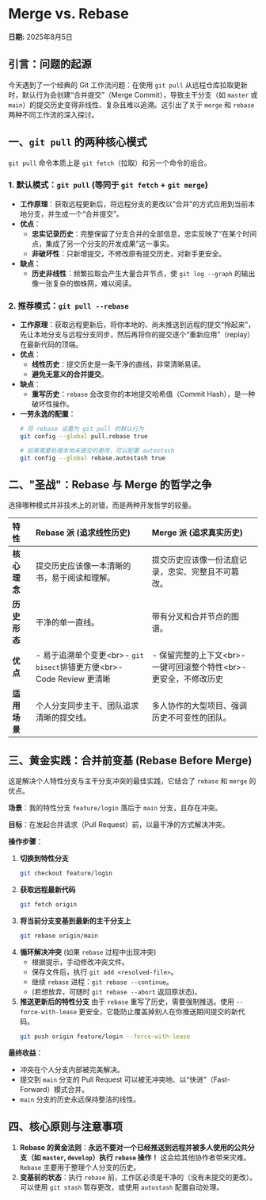 # Merge vs. Rebase

**日期:** 2025年8月5日

## 引言：问题的起源

今天遇到了一个经典的 Git 工作流问题：在使用 `git pull` 从远程仓库拉取更新时，默认行为会创建“合并提交”（Merge Commit），导致主干分支（如 `master` 或 `main`）的提交历史变得非线性、复杂且难以追溯。这引出了关于 `merge` 和 `rebase` 两种不同工作流的深入探讨。

## 一、`git pull` 的两种核心模式

`git pull` 命令本质上是 `git fetch`（拉取）和另一个命令的组合。

### 1\. 默认模式：`git pull` (等同于 `git fetch` + `git merge`)

  - **工作原理**：获取远程更新后，将远程分支的更改以“合并”的方式应用到当前本地分支，并生成一个“合并提交”。
  - **优点**：
      - **忠实记录历史**：完整保留了分支合并的全部信息，忠实反映了“在某个时间点，集成了另一个分支的开发成果”这一事实。
      - **非破坏性**：只新增提交，不修改原有提交历史，对新手更安全。
  - **缺点**：
      - **历史非线性**：频繁拉取会产生大量合并节点，使 `git log --graph` 的输出像一张复杂的蜘蛛网，难以阅读。

### 2\. 推荐模式：`git pull --rebase`

  - **工作原理**：获取远程更新后，将你本地的、尚未推送到远程的提交“拎起来”，先让本地分支与远程分支同步，然后再将你的提交逐个“重新应用”（replay）在最新代码的顶端。
  - **优点**：
      - **线性历史**：提交历史是一条干净的直线，非常清晰易读。
      - **避免无意义的合并提交**。
  - **缺点**：
      - **重写历史**：`rebase` 会改变你的本地提交哈希值（Commit Hash），是一种破坏性操作。
  - **一劳永逸的配置**：
    ```bash
    # 将 rebase 设置为 git pull 的默认行为
    git config --global pull.rebase true

    # 如果需要处理本地未提交的更改，可以配置 autostash
    git config --global rebase.autostash true
    ```

## 二、"圣战"：Rebase 与 Merge 的哲学之争

选择哪种模式并非技术上的对错，而是两种开发哲学的较量。

| 特性 | Rebase 派 (追求线性历史) | Merge 派 (追求真实历史) |
| :--- | :--- | :--- |
| **核心理念** | 提交历史应该像一本清晰的书，易于阅读和理解。 | 提交历史应该像一份法庭记录，忠实、完整且不可篡改。 |
| **历史形态** | 干净的单一直线。 | 带有分叉和合并节点的图谱。 |
| **优点** | - 易于追溯单个变更\<br\>- `git bisect`排错更方便\<br\>- Code Review 更清晰 | - 保留完整的上下文\<br\>- 一键可回滚整个特性\<br\>- 更安全，不修改历史 |
| **适用场景** | 个人分支同步主干、团队追求清晰的提交线。 | 多人协作的大型项目、强调历史不可变性的团队。 |

## 三、黄金实践：合并前变基 (Rebase Before Merge)

这是解决个人特性分支与主干分支冲突的最佳实践，它结合了 `rebase` 和 `merge` 的优点。

**场景**：我的特性分支 `feature/login` 落后于 `main` 分支，且存在冲突。

**目标**：在发起合并请求（Pull Request）前，以最干净的方式解决冲突。

**操作步骤**：

1.  **切换到特性分支**
    ```bash
    git checkout feature/login
    ```
2.  **获取远程最新代码**
    ```bash
    git fetch origin
    ```
3.  **将当前分支变基到最新的主干分支上**
    ```bash
    git rebase origin/main
    ```
4.  **循环解决冲突** (如果 `rebase` 过程中出现冲突)
      - 根据提示，手动修改冲突文件。
      - 保存文件后，执行 `git add <resolved-file>`。
      - 继续 `rebase` 进程：`git rebase --continue`。
      - (若想放弃，可随时 `git rebase --abort` 返回原状态)。
5.  **推送更新后的特性分支**
    由于 `rebase` 重写了历史，需要强制推送。使用 `--force-with-lease` 更安全，它能防止覆盖掉别人在你推送期间提交的新代码。
    ```bash
    git push origin feature/login --force-with-lease
    ```

**最终收益**：

  - 冲突在个人分支内部被完美解决。
  - 提交到 `main` 分支的 Pull Request 可以被无冲突地、以“快进”（Fast-Forward）模式合并。
  - `main` 分支的历史永远保持整洁的线性。

## 四、核心原则与注意事项

1.  **Rebase 的黄金法则**：**永远不要对一个已经推送到远程并被多人使用的公共分支（如 `master`, `develop`）执行 `rebase` 操作！** 这会给其他协作者带来灾难。`Rebase` 主要用于整理个人分支的历史。
2.  **变基前的状态**：执行 `rebase` 前，工作区必须是干净的（没有未提交的更改）。可以使用 `git stash` 暂存更改，或使用 `autostash` 配置自动处理。
